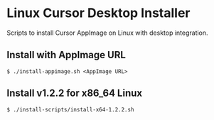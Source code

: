 # Linux Cursor Desktop Installer

Scripts to install Cursor AppImage on Linux with desktop integration.

## Install with AppImage URL

```shell
$ ./install-appimage.sh <AppImage URL>
```

## Install v1.2.2 for x86_64 Linux

```shell
$ ./install-scripts/install-x64-1.2.2.sh
```
